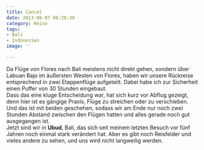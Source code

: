```yaml
---
title: Cancel
date: 2013-06-07 06:20:39
category: Reise
tags:
- Bali
- Indonesien
image: ''

---
```


Da Flüge von Flores nach Bali meistens nicht direkt gehen, sondern über Labuan Bajo im äußersten Westen von Flores, haben wir unsere Rückreise entsprechend in zwei Etappenflüge aufgeteilt. Dabei habe ich zur Sicherheit einen Puffer von 30 Stunden eingebaut.  
Dass das eine kluge Entscheidung war, hat sich kurz vor Abflug gezeigt, denn hier ist es gängige Praxis, Flüge zu streichen oder zu verschieben. Und das ist mit beiden geschehen, sodass wir am Ende nur noch zwei Stunden Abstand zwischen den Flügen hatten und alles gerade noch gut ausgegangen ist.  
Jetzt sind wir in **Ubud**, Bali, das sich seit meinem letzten Besuch vor fünf Jahren noch einmal stark verändert hat. Aber es gibt noch Reisfelder und vieles andere zu sehen, und uns wird nicht langweilig werden.
